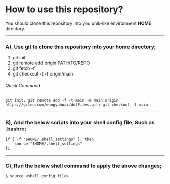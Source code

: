 How to use this repository?
=======

You should clone this repository into you unik-like environment **HOME** directory. 

--------
### A), Use git to clone this repository into your home directory;
  1. git init
  2. git remote add origin PATH/TO/REPO
  3. git fetch -f 
  4. git checkout -t -f origin/main

###### Quick Command
    git init; git remote add -f -t main -m main origin https://gitee.com/wangyuhuai/dotFiles.git; git checkout -f main

-------- 
### B), Add the below scripts into your shell config file, Such as .bashrc;
    if [ -f "$HOME/.shell_settings" ]; then
        source "$HOME/.shell_settings"
    fi

-------- 
### C), Run the below shell command to apply the above changes;
    $ source <shell config file>

